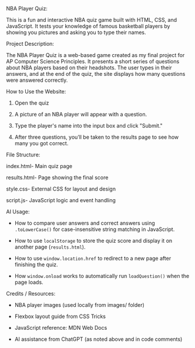 NBA Player Quiz:

This is a fun and interactive NBA quiz game built with HTML, CSS, and JavaScript. It tests your knowledge of famous basketball players by showing you pictures and asking you to type their names.

Project Description:

The NBA Player Quiz is a web-based game created as my final project for AP Computer Science Principles. It presents a short series of questions about NBA players based on their headshots. The user types in their answers, and at the end of the quiz, the site displays how many questions were answered correctly.

How to Use the Website:

  1. Open the quiz 

  2. A picture of an NBA player will appear with a question.

  3. Type the player's name into the input box and click "Submit."

  4. After three questions, you’ll be taken to the results page to see how many you got correct.


File Structure:

index.html-         Main quiz page

results.html-       Page showing the final score

style.css-          External CSS for layout and design

script.js-          JavaScript logic and event handling


AI Usage:

 - How to compare user answers and correct answers using `.toLowerCase()` for case-insensitive string matching in JavaScript.

 - How to use `localStorage` to store the quiz score and display it on another page (`results.html`).
 
 - How to use `window.location.href` to redirect to a new page after finishing the quiz.

 - How `window.onload` works to automatically run `loadQuestion()` when the page loads.


Credits / Resources:

 - NBA player images (used locally from images/ folder)

 - Flexbox layout guide from CSS Tricks

 - JavaScript reference: MDN Web Docs

 - AI assistance from ChatGPT (as noted above and in code comments)

